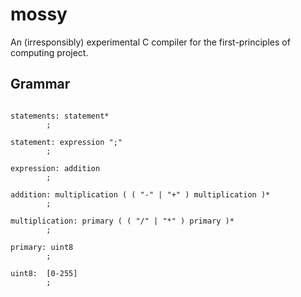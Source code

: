 # mossy
An (irresponsibly) experimental C compiler for the first-principles of computing project.

## Grammar
```

statements: statement*
        ;

statement: expression ";"
        ;

expression: addition
        ;

addition: multiplication ( ( "-" | "+" ) multiplication )* 
        ;

multiplication: primary ( ( "/" | "*" ) primary )* 
        ;

primary: uint8
        ;

uint8:  [0-255]
        ;
```